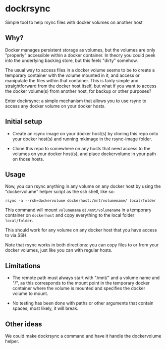 # dockrsync

Simple tool to help rsync files with docker volumes on another host


## Why?

Docker manages persistent storage as volumes, but the volumes are only
"properly" accessible within a docker container.  In theory you could peek
into the underlying backing store, but this feels "dirty" somehow.

The usual way to access files in a docker volume seems to be to create a
temporary container with the volume mounted in it, and access or manipulate the
files within that container.  This is fairly simple and straightforward from
the docker host itself, but what if you want to access the docker volume(s)
from another host, for backup or other purposes?

Enter dockrsync: a simple mechanism that allows you to use rsync to access any
docker volume on your docker hosts.


## Initial setup

* Create an rsync image on your docker host(s) by cloning this
  repo onto your docker host(s) and running mkimage in the
  rsync-image folder.

* Clone this repo to somewhere on any hosts that need access
  to the volumes on your docker host(s), and place dockervolume
  in your path on those hosts.


## Usage

Now, you can rsync anything in any volume on any docker host by using the
"dockervolume" helper script as the ssh shell, like so:
```
rsync -a --rsh=dockervolume dockerhost:/mnt/volumename/ local/folder
```

This command will mount `volumename` at `/mnt/volumename` in a temporary
container on `dockerhost` and copy everything to the local folder
`local/folder`.

This should work for any volume on any docker host that you have access to via
SSH.

Note that rsync works in both directions: you can copy files to or from your
docker volumes, just like you can with regular hosts.


## Limitations

* The remote path must always start with "/mnt/" and a volume name and "/", as
  this corresponds to the mount point in the temporary docker container where
  the volume is mounted and specifies the docker volume to mount.

* No testing has been done with paths or other arguments that contain spaces;
  most likely, it will break.


## Other ideas

We could make dockrsync a command and have it handle the dockervolume helper.
